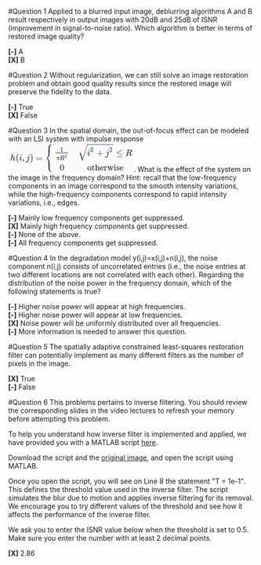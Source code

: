 
#Question 1
Applied to a blurred input image, deblurring algorithms A and B result respectively in output images with 20dB and 25dB of ISNR (improvement in signal-to-noise ratio). Which algorithm is better in terms of restored image quality?

**[-]** A  
**[X]** B


#Question 2
Without regularization, we can still solve an image restoration problem and obtain good quality results since the restored image will preserve the fidelity to the data.

**[-]** True  
**[X]** False  


#Question 3
In the spatial domain, the out-of-focus effect can be modeled with an LSI system with impulse response ![](W06Q03IMG00.png). What is the effect of the system on the image in the frequency domain? Hint: recall that the low-frequency components in an image correspond to the smooth intensity variations, while the high-frequency components correspond to rapid intensity variations, i.e., edges.

**[-]** Mainly low frequency components get suppressed.  
**[X]** Mainly high frequency components get suppressed.  
**[-]** None of the above.  
**[-]** All frequency components get suppressed.  


#Question 4
In the degradation model y(i,j)=x(i,j)+n(i,j), the noise component n(i,j) consists of uncorrelated entries (i.e., the noise entries at two different locations are not correlated with each other). Regarding the distribution of the noise power in the frequency domain, which of the following statements is true?

**[-]** Higher noise power will appear at high frequencies.  
**[-]** Higher noise power will appear at low frequencies.  
**[X]** Noise power will be uniformly distributed over all frequencies.  
**[-]** More information is needed to answer this question.  


#Question 5
The spatially adaptive constrained least-squares restoration filter can potentially implement as many different filters as the number of pixels in the image.

**[X]** True  
**[-]** False


#Question 6
This problems pertains to inverse filtering. You should review the corresponding slides in the video lectures to refresh your memory before attempting this problem.

To help you understand how inverse filter is implemented and applied, we have provided you with a MATLAB script [here](inverse_filtering.m).

Download the script and the [original image](W06Q06IMG00.jpg), and open the script using MATLAB.

Once you open the script, you will see on Line 8 the statement "T = 1e-1". This defines the threshold value used in the inverse filter. The script simulates the blur due to motion and applies inverse filtering for its removal. We encourage you to try different values of the threshold and see how it affects the performance of the inverse filter.

We ask you to enter the ISNR value below when the threshold is set to 0.5. Make sure you enter the number with at least 2 decimal points.

**[X]** 2.86
